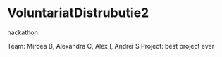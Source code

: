 # VoluntariatDistrubutie2
hackathon

Team: Mircea B, Alexandra C, Alex I, Andrei S
Project: best project ever
